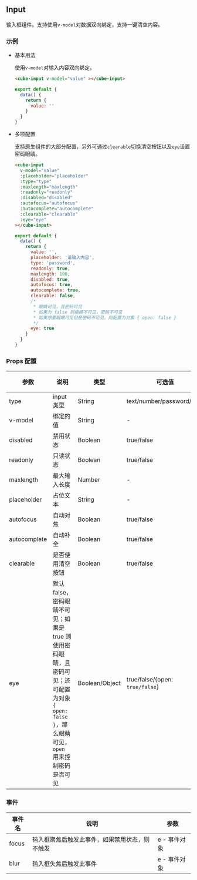 ## Input

输入框组件。支持使用`v-model`对数据双向绑定，支持一键清空内容。

### 示例

- 基本用法

  使用`v-model`对输入内容双向绑定。

  ```html
  <cube-input v-model="value" ></cube-input>
  ```

  ```javascript
  export default {
    data() {
      return {
        value: ''
      }
    }
  }
  ```

- 多项配置

  支持原生组件的大部分配置，另外可通过`clearable`切换清空按钮以及`eye`设置密码眼睛。

  ```html
  <cube-input
    v-model="value"
    :placeholder="placeholder"
    :type="type"
    :maxlength="maxlength"
    :readonly="readonly"
    :disabled="disabled"
    :autofocus="autofocus"
    :autocomplete="autocomplete"
    :clearable="clearable"
    :eye="eye"
  ></cube-input>
  ```
  ```javascript
  export default {
    data() {
      return {
        value: '',
        placeholder: '请输入内容',
        type: 'password',
        readonly: true,
        maxlength: 100,
        disabled: true,
        autofocus: true,
        autocomplete: true,
        clearable: false,
        /*
         * 眼睛可见，且密码可见
         * 如果为 false 则眼睛不可见，密码不可见
         * 如果想要眼睛可见但是密码不可见，则配置为对象 { open: false }
         */
        eye: true
      }
    }
  }
  ```

### Props 配置

| 参数 | 说明 | 类型 | 可选值 | 默认值 |
| - | - | - | - | - |
| type | input类型 | String | text/number/password/date | text |
| v-model | 绑定的值 | String | - | 空 |
| disabled | 禁用状态 | Boolean | true/false | false |
| readonly | 只读状态 | Boolean | true/false | false |
| maxlength | 最大输入长度 | Number | - | 60 |
| placeholder | 占位文本 | String | - | 空 |
| autofocus | 自动对焦 | Boolean | true/false | false |
| autocomplete | 自动补全 | Boolean | true/false | false |
| clearable | 是否使用清空按钮 | Boolean | true/false | false |
| eye | 默认 false，密码眼睛不可见；如果是 true 则使用密码眼睛，且密码可见；还可配置为对象`{ open: false }`，那么眼睛可见，`open` 用来控制密码是否可见 | Boolean/Object | true/false/{open: `true/false`} | false |

### 事件

| 事件名 | 说明 | 参数 |
| - | - | - |
| focus | 输入框聚焦后触发此事件，如果禁用状态，则不触发 | e - 事件对象 |
| blur | 输入框失焦后触发此事件 | e - 事件对象 |
